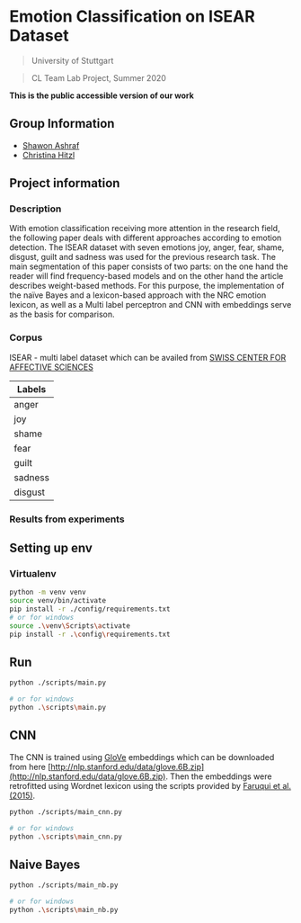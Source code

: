 # Emotion Classification on ISEAR Dataset

> University of Stuttgart

> CL Team Lab Project, Summer 2020

__This is the public accessible version of our work__

## Group Information
- [Shawon Ashraf](https://github.com/ShawonAshraf)
- [Christina Hitzl](https://github.com/ChristinaHi96)

## Project information

### Description
With emotion classification receiving more attention in the research field, the following paper deals with different approaches according to emotion detection. 
	The ISEAR dataset with seven emotions joy, anger, fear, shame, disgust, guilt and sadness was used for the previous research task.
	The main segmentation of this paper consists of two parts: on the one hand the reader will find frequency-based models and on the other hand the article describes weight-based methods.
	For this purpose, the implementation of the naïve Bayes and a lexicon-based approach with the NRC emotion lexicon, as well as a Multi label perceptron and CNN with embeddings serve as the basis for comparison. 


### Corpus
ISEAR - multi label dataset which can be availed from [SWISS CENTER FOR AFFECTIVE SCIENCES](https://www.unige.ch/cisa/research/materials-and-online-research/research-material/)

| Labels  |
| ------- |
| anger   |
| joy     |
| shame   |
| fear    |
| guilt   |
| sadness |
| disgust |

### Results from experiments




## Setting up env

### Virtualenv
```bash
python -m venv venv
source venv/bin/activate
pip install -r ./config/requirements.txt
# or for windows
source .\venv\Scripts\activate
pip install -r .\config\requirements.txt
```

## Run
```bash
python ./scripts/main.py

# or for windows
python .\scripts\main.py
```
## CNN
The CNN is trained using [GloVe](https://nlp.stanford.edu/projects/glove/) embeddings which can be downloaded from here
[http://nlp.stanford.edu/data/glove.6B.zip](http://nlp.stanford.edu/data/glove.6B.zip). Then the embeddings were retrofitted using Wordnet lexicon using the scripts provided by [Faruqui et al. (2015)](https://github.com/mfaruqui/retrofitting).

```bash
python ./scripts/main_cnn.py

# or for windows
python .\scripts\main_cnn.py
```

## Naive Bayes
```bash
python ./scripts/main_nb.py

# or for windows
python .\scripts\main_nb.py
```

